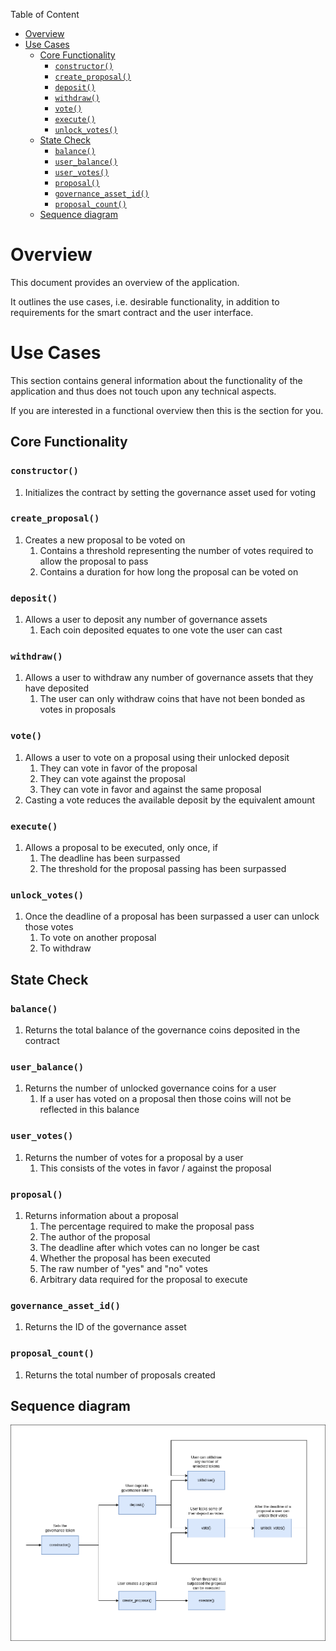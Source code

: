Table of Content
- [Overview](#overview)
- [Use Cases](#use-cases)
  - [Core Functionality](#core-functionality)
    - [`constructor()`](#constructor)
    - [`create_proposal()`](#create_proposal)
    - [`deposit()`](#deposit)
    - [`withdraw()`](#withdraw)
    - [`vote()`](#vote)
    - [`execute()`](#execute)
    - [`unlock_votes()`](#unlock_votes)
  - [State Check](#state-check)
    - [`balance()`](#balance)
    - [`user_balance()`](#user_balance)
    - [`user_votes()`](#user_votes)
    - [`proposal()`](#proposal)
    - [`governance_asset_id()`](#governance_asset_id)
    - [`proposal_count()`](#proposal_count)
  - [Sequence diagram](#sequence-diagram)

# Overview

This document provides an overview of the application.

It outlines the use cases, i.e. desirable functionality, in addition to requirements for the smart contract and the user interface.

# Use Cases

This section contains general information about the functionality of the application and thus does not touch upon any technical aspects.

If you are interested in a functional overview then this is the section for you.

## Core Functionality

### `constructor()`

1. Initializes the contract by setting the governance asset used for voting

### `create_proposal()`

1. Creates a new proposal to be voted on
   1. Contains a threshold representing the number of votes required to allow the proposal to pass
   2. Contains a duration for how long the proposal can be voted on

### `deposit()`

1. Allows a user to deposit any number of governance assets
   1. Each coin deposited equates to one vote the user can cast

### `withdraw()`

1. Allows a user to withdraw any number of governance assets that they have deposited
   1. The user can only withdraw coins that have not been bonded as votes in proposals

### `vote()`

1. Allows a user to vote on a proposal using their unlocked deposit
   1. They can vote in favor of the proposal
   2. They can vote against the proposal
   3. They can vote in favor and against the same proposal
2. Casting a vote reduces the available deposit by the equivalent amount

### `execute()`

1. Allows a proposal to be executed, only once, if
   1. The deadline has been surpassed
   2. The threshold for the proposal passing has been surpassed

### `unlock_votes()`

1. Once the deadline of a proposal has been surpassed a user can unlock those votes
   1. To vote on another proposal
   2. To withdraw

## State Check

### `balance()`

1. Returns the total balance of the governance coins deposited in the contract

### `user_balance()`

1. Returns the number of unlocked governance coins for a user
   1. If a user has voted on a proposal then those coins will not be reflected in this balance

### `user_votes()`

1. Returns the number of votes for a proposal by a user
   1. This consists of the votes in favor / against the proposal

### `proposal()`

1. Returns information about a proposal
   1. The percentage required to make the proposal pass
   2. The author of the proposal
   3. The deadline after which votes can no longer be cast
   4. Whether the proposal has been executed
   5. The raw number of "yes" and "no" votes
   6. Arbitrary data required for the proposal to execute

### `governance_asset_id()`

1. Returns the ID of the governance asset

### `proposal_count()`

1. Returns the total number of proposals created

## Sequence diagram

![DAO Sequence Diagram](.docs/dao-sequence-diagram.png)
